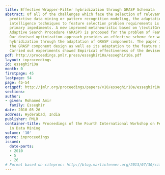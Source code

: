 ```yaml
---
title: Effective Wrapper-Filter hybridization through GRASP Schemata
abstract: Of all of the challenges which face the selection of relevant features for
  predictive data mining or pattern recognition modeling, the adaptation of computational
  intelligence techniques to feature selection problem requirements is one of the
  primary impediments. A new improved metaheuristic based on \textitGreedy Randomized
  Adaptive Search Procedure (GRASP) is proposed for the problem of Feature Selection.
  Our devised optimization approach provides an effective scheme for wrapper-filter
  hybridization through the adaptation of GRASP components. The paper investigates,
  the GRASP component design as well as its adaptation to the feature selection problem.
  Carried out experiments showed Empirical effectiveness of the devised approach.
pdf: http://proceedings.pmlr.press/esseghir10a/esseghir10a.pdf
layout: inproceedings
id: esseghir10a
month: 0
firstpage: 45
lastpage: 54
page: 45-54
origpdf: http://jmlr.org/proceedings/papers/v10/esseghir10a/esseghir10a.pdf
sections: 
author:
- given: Mohamed Amir
  family: Esseghir
date: 2010-05-26
address: Hyderabad, India
publisher: PMLR
container-title: Proceedings of the Fourth International Workshop on Feature Selection
  in Data Mining
volume: '10'
genre: inproceedings
issued:
  date-parts:
  - 2010
  - 5
  - 26
# Format based on citeproc: http://blog.martinfenner.org/2013/07/30/citeproc-yaml-for-bibliographies/
---
```


